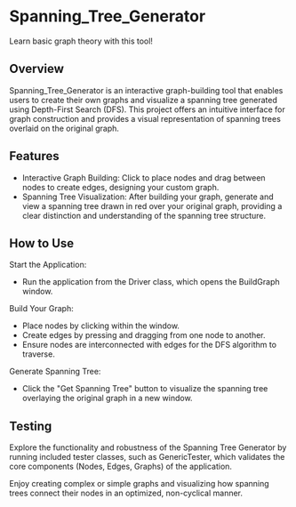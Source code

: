 # Spanning_Tree_Generator
Learn basic graph theory with this tool!

## Overview
Spanning_Tree_Generator is an interactive graph-building tool that enables users to create their own graphs and visualize a spanning tree generated using Depth-First Search (DFS). This project offers an intuitive interface for graph construction and provides a visual representation of spanning trees overlaid on the original graph.

## Features
- Interactive Graph Building: Click to place nodes and drag between nodes to create edges, designing your custom graph.
- Spanning Tree Visualization: After building your graph, generate and view a spanning tree drawn in red over your original graph, providing a clear distinction and understanding of the spanning tree structure.

## How to Use
Start the Application: 
- Run the application from the Driver class, which opens the BuildGraph window.
  
Build Your Graph:
- Place nodes by clicking within the window.
- Create edges by pressing and dragging from one node to another.
- Ensure nodes are interconnected with edges for the DFS algorithm to traverse.

Generate Spanning Tree: 
- Click the "Get Spanning Tree" button to visualize the spanning tree overlaying the original graph in a new window.

## Testing
Explore the functionality and robustness of the Spanning Tree Generator by running included tester classes, such as GenericTester, which validates the core components (Nodes, Edges, Graphs) of the application.

Enjoy creating complex or simple graphs and visualizing how spanning trees connect their nodes in an optimized, non-cyclical manner.
